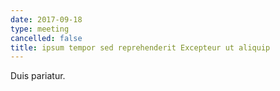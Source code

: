 ```yaml
---
date: 2017-09-18
type: meeting
cancelled: false
title: ipsum tempor sed reprehenderit Excepteur ut aliquip
---
```

Duis pariatur.